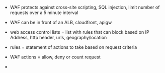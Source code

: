 - WAF protects against cross-site scripting, SQL injection, limit number of requests over a 5 minute interval
- WAF can be in front of an ALB, cloudfront, apigw
- web access control lists = list with rules that can block based on IP Address, http header, urls, geography/location
  
- rules = statement of actions to take based on request criteria 
  
- WAF actions = allow, deny or count request
- 